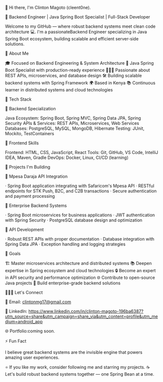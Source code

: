👋 Hi there, I'm Clinton Magoto (cleent0ne).

🚀 Backend Engineer | Java Spring Boot Specialist | Full-Stack Developer

Welcome to my GitHub — where robust backend systems meet clean code architecture 💻.
I'm a passionateBackend Engineer specializing in Java Spring Boot ecosystem, building scalable and efficient server-side solutions.

🧠 About Me

🎓 Focused on Backend Engineering & System Architecture
💼 Java Spring Boot Specialist with production-ready experience
🧑🏽‍💻 Passionate about REST APIs, microservices, and database design
🛠️ Building scalable backend systems with Spring Framework
🌍 Based in Kenya
📚 Continuous learner in distributed systems and cloud technologies

🧰 Tech Stack

🚀 Backend Specialization

Java Ecosystem: Spring Boot, Spring MVC, Spring Data JPA, Spring Security
APIs & Services: REST APIs, Microservices, Web Services
Databases: PostgreSQL, MySQL, MongoDB, Hibernate
Testing: JUnit, Mockito, TestContainers

🎨 Frontend Skills

Frontend: HTML, CSS, JavaScript, React
Tools: Git, GitHub, VS Code, IntelliJ IDEA, Maven, Gradle
DevOps: Docker, Linux, CI/CD (learning)

🌟 Projects I'm Building

🏦 Mpesa Daraja API Integration

· Spring Boot application integrating with Safaricom's Mpesa API
· RESTful endpoints for STK Push, B2C, and C2B transactions
· Secure authentication and payment processing

💼 Enterprise Backend Systems

· Spring Boot microservices for business applications
· JWT authentication with Spring Security
· PostgreSQL database design and optimization

🚀 API Development

· Robust REST APIs with proper documentation
· Database integration with Spring Data JPA
· Exception handling and logging strategies

🧭 Goals

🏗️ Master microservices architecture and distributed systems
📚 Deepen expertise in Spring ecosystem and cloud technologies
🔒 Become an expert in API security and performance optimization
🌐 Contribute to open-source Java projects
🚀 Build enterprise-grade backend solutions

🧑🏽‍💻 Let's Connect

📧 Email: clintonmg17@gmail.com

💼 LinkedIn: https://www.linkedin.com/in/clinton-magoto-196ba6387?utm_source=share&utm_campaign=share_via&utm_content=profile&utm_medium=android_app

🌐 Portfolio:coming soon.

⚡ Fun Fact

I believe great backend systems are the invisible engine that powers amazing user experiences.

⭐ If you like my work, consider following me and starring my projects.
☕ Let's build robust backend systems together — one Spring Bean at a time.
